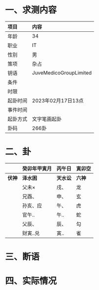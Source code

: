 # 一、求测内容
|项目|内容|
|:-|:-|
|年龄|34|
|职业|IT|
|性别|男|
|策项|杂占|
|钥语|JuveMedicoGroupLimited|
|条件||
|时限||
|起卦时间|2023年02月17日13点|
|事件时间||
|起卦方式|文字笔画起卦|
|卦码|266卦|

# 二、卦
||癸卯年甲寅月|丙午日|寅卯空|
|:-|:-|:-|:-|
|**伏神**|**泽水困**|**天水讼**|**六神**|
||父未×|戌、|龙|
||兄酉、|申、|玄|
||孙亥、应|午、|虎|
||官午..|午..|蛇|
||父辰、|辰、|勾|
||财寅..兑|寅..|雀|


# 三、断语

# 四、实际情况